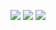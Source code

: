 ![](https://github-profile-summary-cards.vercel.app/api/cards/profile-details?username=Kurulko&theme=solarized_dark&cache_seconds=86400&bust=1)
![](https://github-profile-summary-cards.vercel.app/api/cards/repos-per-language?username=Kurulko&theme=solarized_dark&cache_seconds=86400&bust=2)
![](https://github-profile-summary-cards.vercel.app/api/cards/stats?username=Kurulko&theme=solarized_dark&cache_seconds=86400&bust=3)

